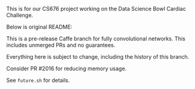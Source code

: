 This is for our CS676 project working on the Data Science Bowl Cardiac Challenge.

Below is original README:

This is a pre-release Caffe branch for fully convolutional networks. This includes unmerged PRs and no guarantees.

Everything here is subject to change, including the history of this branch.

Consider PR #2016 for reducing memory usage.

See `future.sh` for details.
